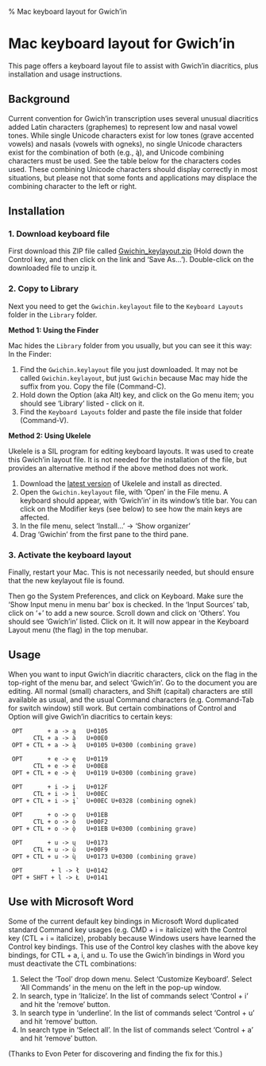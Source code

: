 % Mac keyboard layout for Gwich’in

# Mac keyboard layout for Gwich’in

This page offers a keyboard layout file to assist with Gwich’in
diacritics, plus installation and usage instructions.

## Background

Current convention for Gwich’in transcription uses several unusual
diacritics added Latin characters (graphemes) to represent low and
nasal vowel tones.  While single Unicode characters exist for low
tones (grave accented vowels) and nasals (vowels with ogneks), no
single Unicode characters exist for the combination of both (e.g., ą̀),
and Unicode combining characters must be used. See the table below for
the characters codes used.  These combining Unicode characters should
display correctly in most situations, but please not that some fonts
and applications may displace the combining character to the left or
right.

## Installation

### 1. Download keyboard file

First download this ZIP file called
[Gwichin_keylayout.zip](../files/Gwichin_keylayout.zip) (Hold down the
Control key, and then click on the link and ‘Save
As...’). Double-click on the downloaded file to unzip it.

### 2. Copy to Library

Next you need to get the `Gwichin.keylayout` file to the `Keyboard
Layouts` folder in the `Library` folder.

**Method 1: Using the Finder**

Mac hides the `Library` folder from you usually, but you can see it
this way: In the Finder:

 1. Find the `Gwichin.keylayout` file you just downloaded. It may not
    be called `Gwichin.keylayout`, but just `Gwichin` because Mac may
    hide the suffix from you. Copy the file (Command-C).
 2. Hold down the Option (aka Alt) key, and click on the Go menu item;
    you should see ‘Library’ listed - click on it.
 3. Find the `Keyboard Layouts` folder and paste the file inside that
    folder (Command-V).

**Method 2: Using Ukelele**

Ukelele is a SIL program for editing keyboard layouts. It was used to
create this Gwich’in layout file. It is not needed for the
installation of the file, but provides an alternative method if the
above method does not work.

 1. Download the
    [latest version](https://software.sil.org/ukelele/#downloads) of
    Ukelele and install as directed.
 2. Open the `Gwichin.keylayout` file, with ‘Open’ in the File menu. A
    keyboard should appear, with ‘Gwich’in’ in its window’s title
    bar. You can click on the Modifier keys (see below) to see how the
    main keys are affected.
 3. In the file menu, select ‘Install...’ -> ‘Show organizer’
 4. Drag ‘Gwichin’ from the first pane to the third pane.

### 3. Activate the keyboard layout

Finally, restart your Mac. This is not necessarily needed, but should
ensure that the new keylayout file is found.

Then go the System Preferences, and click on Keyboard.  Make sure the
‘Show Input menu in menu bar’ box is checked. In the ‘Input Sources’
tab, click on ‘+’ to add a new source. Scroll down and click on
‘Others’. You should see ‘Gwich’in’ listed. Click on it.  It will now
appear in the Keyboard Layout menu (the flag) in the top menubar.

## Usage

When you want to input Gwich’in diacritic characters, click on the
flag in the top-right of the menu bar, and select ‘Gwich’in’. Go to
the document you are editing. All normal (small) characters, and Shift
(capital) characters are still available as usual, and the usual
Command characters (e.g. Command-Tab for switch window) still
work. But certain combinations of Control and Option will give
Gwich’in diacritics to certain keys:

```
 OPT       + a -> ą   U+0105
       CTL + a -> à   U+00E0
 OPT + CTL + a -> ą̀   U+0105 U+0300 (combining grave)

 OPT       + e -> ę   U+0119
       CTL + e -> è   U+00E8
 OPT + CTL + e -> ę̀   U+0119 U+0300 (combining grave)

 OPT       + i -> į   U+012F
       CTL + i -> ì   U+00EC
 OPT + CTL + i -> į̀   U+00EC U+0328 (combining ognek)

 OPT       + o -> ǫ   U+01EB
       CTL + o -> ò   U+00F2
 OPT + CTL + o -> ̀ǫ   U+01EB U+0300 (combining grave)

 OPT       + u -> ų   U+0173
       CTL + u -> ù   U+00F9
 OPT + CTL + u -> ų̀   U+0173 U+0300 (combining grave)

 OPT        + l -> ł  U+0142
 OPT + SHFT + l -> Ł  U+0141 
```

## Use with Microsoft Word

Some of the current default key bindings in Microsoft Word duplicated
standard Command key usages (e.g. CMD + i = italicize) with the
Control key (CTL + i = italicize), probably because Windows users have
learned the Control key bindings.  This use of the Control key clashes
with the above key bindings, for CTL + a, i, and u. To use the
Gwich’in bindings in Word you must deactivate the CTL combinations:

1. Select the ‘Tool’ drop down menu. Select ‘Customize
   Keyboard’. Select ‘All Commands’ in the menu on the left in the
   pop-up window.  
2. In search, type in ‘Italicize’. In the list of
   commands select ‘Control + i’ and hit the 'remove’ button.
3. In search type in ‘underline’. In the list of commands select 
   ‘Control + u’ and hit ‘remove’ button.
4. In search type in ‘Select all’. In the list of commands select 
   ‘Control + a’ and hit ‘remove’ button.

(Thanks to Evon Peter for discovering and finding the fix for this.) 
